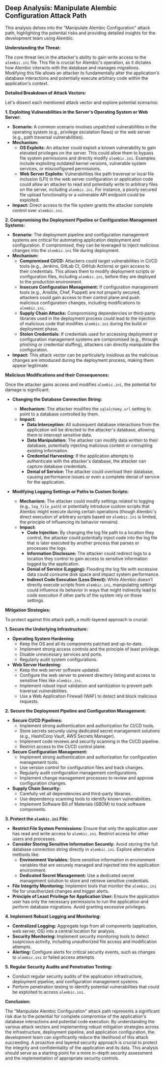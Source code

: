 ## Deep Analysis: Manipulate Alembic Configuration Attack Path

This analysis delves into the "Manipulate Alembic Configuration" attack path, highlighting the potential risks and providing detailed insights for the development team using Alembic.

**Understanding the Threat:**

The core threat lies in the attacker's ability to gain write access to the `alembic.ini` file. This file is crucial for Alembic's operation, as it dictates how Alembic interacts with the database and manages migrations. Modifying this file allows an attacker to fundamentally alter the application's database interactions and potentially execute arbitrary code within the application's context.

**Detailed Breakdown of Attack Vectors:**

Let's dissect each mentioned attack vector and explore potential scenarios:

**1. Exploiting Vulnerabilities in the Server's Operating System or Web Server:**

* **Scenario:**  A common scenario involves unpatched vulnerabilities in the operating system (e.g., privilege escalation flaws) or the web server (e.g., path traversal vulnerabilities).
* **Mechanism:**
    * **OS Exploits:** An attacker could exploit a known vulnerability to gain elevated privileges on the server. This could allow them to bypass file system permissions and directly modify `alembic.ini`. Examples include exploiting outdated kernel versions, vulnerable system services, or misconfigured permissions.
    * **Web Server Exploits:** Vulnerabilities like path traversal or local file inclusion (LFI) in the web server configuration or application code could allow an attacker to read and potentially write to arbitrary files on the server, including `alembic.ini`. For instance, a poorly secured file upload functionality or a vulnerable API endpoint could be exploited.
* **Impact:** Direct access to the file system grants the attacker complete control over `alembic.ini`.

**2. Compromising the Deployment Pipeline or Configuration Management Systems:**

* **Scenario:**  The deployment pipeline and configuration management systems are critical for automating application deployment and configuration. If compromised, they can be leveraged to inject malicious changes into the `alembic.ini` file during deployment.
* **Mechanism:**
    * **Compromised CI/CD:** Attackers could target vulnerabilities in CI/CD tools (e.g., Jenkins, GitLab CI, GitHub Actions) or gain access to their credentials. This allows them to modify deployment scripts or configuration files, including `alembic.ini`, before they are deployed to the production environment.
    * **Insecure Configuration Management:** If configuration management tools (e.g., Ansible, Chef, Puppet) are not properly secured, attackers could gain access to their control plane and push malicious configuration changes, including modifications to `alembic.ini`.
    * **Supply Chain Attacks:**  Compromising dependencies or third-party libraries used in the deployment process could lead to the injection of malicious code that modifies `alembic.ini` during the build or deployment phase.
    * **Stolen Credentials:**  If credentials used for accessing deployment or configuration management systems are compromised (e.g., through phishing or credential stuffing), attackers can directly manipulate the configuration.
* **Impact:**  This attack vector can be particularly insidious as the malicious changes are introduced during the deployment process, making them appear legitimate.

**Malicious Modifications and their Consequences:**

Once the attacker gains access and modifies `alembic.ini`, the potential for damage is significant:

* **Changing the Database Connection String:**
    * **Mechanism:** The attacker modifies the `sqlalchemy.url` setting to point to a database controlled by them.
    * **Impact:**
        * **Data Interception:** All subsequent database interactions from the application will be directed to the attacker's database, allowing them to intercept sensitive data.
        * **Data Manipulation:** The attacker can modify data written to their database, potentially injecting malicious content or corrupting existing information.
        * **Credential Harvesting:** If the application attempts to authenticate with the attacker's database, the attacker can capture database credentials.
        * **Denial of Service:** The attacker could overload their database, causing performance issues or even a complete denial of service for the application.

* **Modifying Logging Settings or Paths to Custom Scripts:**
    * **Mechanism:** The attacker could modify settings related to logging (e.g., `log_file_path`) or potentially introduce custom scripts that Alembic might execute during certain operations (though Alembic's direct execution of arbitrary scripts based on `alembic.ini` is limited, the principle of influencing its behavior remains).
    * **Impact:**
        * **Code Injection:** By changing the log file path to a location they control, the attacker could potentially inject code into the log file that is later executed by another process that parses or processes the logs.
        * **Information Disclosure:**  The attacker could redirect logs to a location they control to gain access to sensitive information logged by the application.
        * **Denial of Service (Logging):**  Flooding the log file with excessive data could consume disk space and impact system performance.
        * **Indirect Code Execution (Less Direct):** While Alembic doesn't directly execute scripts from `alembic.ini`, manipulating settings could influence its behavior in ways that might indirectly lead to code execution if other parts of the system rely on those settings.

**Mitigation Strategies:**

To protect against this attack path, a multi-layered approach is crucial:

**1. Secure the Underlying Infrastructure:**

* **Operating System Hardening:**
    * Keep the OS and all its components patched and up-to-date.
    * Implement strong access controls and the principle of least privilege.
    * Disable unnecessary services and ports.
    * Regularly audit system configurations.
* **Web Server Hardening:**
    * Keep the web server software updated.
    * Configure the web server to prevent directory listing and access to sensitive files like `alembic.ini`.
    * Implement robust input validation and sanitization to prevent path traversal vulnerabilities.
    * Use a Web Application Firewall (WAF) to detect and block malicious requests.

**2. Secure the Deployment Pipeline and Configuration Management:**

* **Secure CI/CD Pipelines:**
    * Implement strong authentication and authorization for CI/CD tools.
    * Store secrets securely using dedicated secret management solutions (e.g., HashiCorp Vault, AWS Secrets Manager).
    * Implement code reviews and security scanning in the CI/CD pipeline.
    * Restrict access to the CI/CD control plane.
* **Secure Configuration Management:**
    * Implement strong authentication and authorization for configuration management tools.
    * Use version control for configuration files and track changes.
    * Regularly audit configuration management configurations.
    * Implement change management processes to review and approve configuration changes.
* **Supply Chain Security:**
    * Carefully vet all dependencies and third-party libraries.
    * Use dependency scanning tools to identify known vulnerabilities.
    * Implement Software Bill of Materials (SBOM) to track software components.

**3. Protect the `alembic.ini` File:**

* **Restrict File System Permissions:** Ensure that only the application user has read and write access to `alembic.ini`. Restrict access for other users and processes.
* **Consider Storing Sensitive Information Securely:** Avoid storing the full database connection string directly in `alembic.ini`. Explore alternative methods like:
    * **Environment Variables:** Store sensitive information in environment variables that are securely managed and injected into the application environment.
    * **Dedicated Secret Management:** Use a dedicated secret management solution to store and retrieve sensitive credentials.
* **File Integrity Monitoring:** Implement tools that monitor the `alembic.ini` file for unauthorized changes and trigger alerts.
* **Principle of Least Privilege for Application User:** Ensure the application user has only the necessary permissions to run the application and perform database migrations. Avoid granting excessive privileges.

**4. Implement Robust Logging and Monitoring:**

* **Centralized Logging:** Aggregate logs from all components (application, web server, OS) into a central location for analysis.
* **Security Monitoring:** Implement security monitoring tools to detect suspicious activity, including unauthorized file access and modification attempts.
* **Alerting:** Configure alerts for critical security events, such as changes to `alembic.ini` or failed access attempts.

**5. Regular Security Audits and Penetration Testing:**

* Conduct regular security audits of the application infrastructure, deployment pipeline, and configuration management systems.
* Perform penetration testing to identify potential vulnerabilities that could be exploited to access `alembic.ini`.

**Conclusion:**

The "Manipulate Alembic Configuration" attack path represents a significant risk due to the potential for complete compromise of the application's database interactions and potential code execution. By understanding the various attack vectors and implementing robust mitigation strategies across the infrastructure, deployment pipeline, and application configuration, the development team can significantly reduce the likelihood of this attack succeeding. A proactive and layered security approach is crucial to protect the integrity and confidentiality of the application and its data. This analysis should serve as a starting point for a more in-depth security assessment and the implementation of appropriate security controls.

